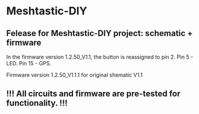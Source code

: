 # Meshtastic-DIY
## Felease for Meshtastic-DIY project: schematic + firmware

In the firmware version 1.2.50_V1.1, the button is reassigned to pin 2. Pin 5 - LED. Pin 15 - GPS.

Firmware version 1.2.50_V1.1.1 for original shematic V1.1

## !!! All circuits and firmware are pre-tested for functionality. !!!